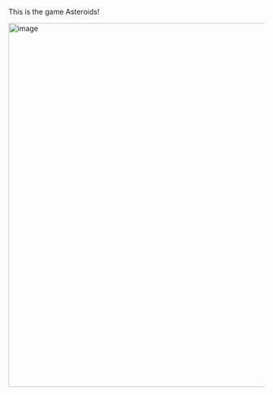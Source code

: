 This is the game Asteroids!

<img width="1266" height="718" alt="image" src="https://github.com/user-attachments/assets/6f0e5ae3-b1b2-4834-9200-519e0c7fa796" />
